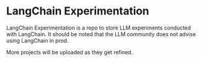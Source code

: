 # LangChain Experimentation
LangChain Experimentation is a repo to store LLM experiments conducted with LangChain.  It should be noted that the LLM community does not advise using LangChain in prod.

More projects will be uploaded as they get refined.
